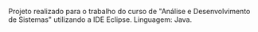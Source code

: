 Projeto realizado para o trabalho do curso de "Análise e Desenvolvimento de Sistemas" utilizando a IDE Eclipse.
Linguagem: Java.
